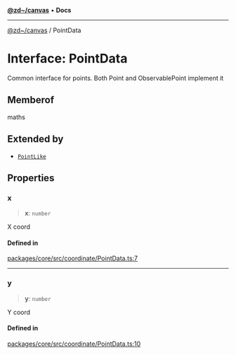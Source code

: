 [**@zd~/canvas**](../README.md) • **Docs**

***

[@zd~/canvas](../README.md) / PointData

# Interface: PointData

Common interface for points. Both Point and ObservablePoint implement it

## Memberof

maths

## Extended by

- [`PointLike`](PointLike.md)

## Properties

### x

> **x**: `number`

X coord

#### Defined in

[packages/core/src/coordinate/PointData.ts:7](https://github.com/zhuddan/canvas/blob/c11ee44ae428df81cce04f84fbeb069a37e4f15c/packages/core/src/coordinate/PointData.ts#L7)

***

### y

> **y**: `number`

Y coord

#### Defined in

[packages/core/src/coordinate/PointData.ts:10](https://github.com/zhuddan/canvas/blob/c11ee44ae428df81cce04f84fbeb069a37e4f15c/packages/core/src/coordinate/PointData.ts#L10)
